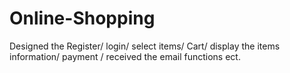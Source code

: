 # Online-Shopping
Designed the Register/ login/ select items/ Cart/ display the items information/ payment / received the email  functions ect.  
